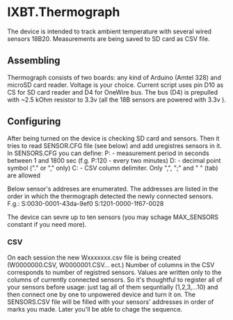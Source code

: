 # IXBT.Thermograph
The device is intended to track ambient temperature with several wired sensors 18B20. 
Measurements are being saved to SD card as CSV file.
## Assembling
Thermograph consists of two boards: any kind of Arduino (Amtel 328) and microSD card reader. Voltage is your choice.
Current script uses pin D10 as CS for SD card reader and D4 for OneWire bus. The bus (D4) is prepulled with ~2.5 kOhm resistor to 3.3v (all the 18B sensors are powered with 3.3v ). 
## Configuring
After being turned on the device is checking SD card and sensors. Then it tries to read SENSOR.CFG file (see below) and add uregistres sensors in it. 
In SENSORS.CFG you can define:
P:<int>		- measurement period in seconds between 1 and 1800 sec (f.g. P:120 - every two minutes)
D:<char>	- decimal point symbol ("." or "," only)
C:<char>	- CSV column delimiter. Only ",", ";" and "	" (tab) are allowed

Below sensor's addreses are enumerated. The addresses are listed in the order in which the thermograph detected the newly connected sensors. 
F.g.:
S:0030-0001-43da-9ef0
S:1201-0000-1f67-0028

The device can sevre up to ten sensors (you may schage MAX_SENSORS constant if you need more). 
### CSV
On each session the new Wxxxxxxx.csv file is being created (W0000000.CSV, W0000001.CSV... ect.)
Number of columns in the CSV corresponds to number of registred sensors. Values are written only to the columns of currently connected sensors. 
So it's thoughtful to register all of your sensors before usage: just tag all of them sequntially (1,2,3,...10) and then connect one by one to unpowered device and turn it on. The SENSORS.CSV file will be filled with your sensors' addresses in order of marks you made. Later you'll be able to chage the sequence.
